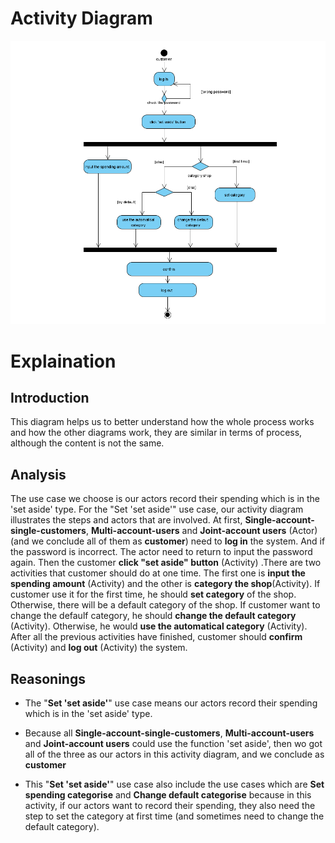 # Activity Diagram
![alt text](../images/CW2activity.png "Activity Diagram")
# Explaination
## Introduction
This diagram helps us to better understand how the whole process works and how the other diagrams work, they are similar in terms of process, although the content is not the same.

## Analysis
The use case we choose is our actors record their spending which is in the 'set aside' type. For the "Set 'set aside'" use case, our activity diagram illustrates the steps and actors that are involved. At first, **Single-account-single-customers**, **Multi-account-users** and **Joint-account users** (Actor) (and we conclude all of them as **customer**) need to **log in** the system. And if the password is incorrect. The actor need to return to input the password again. Then the customer **click "set aside" button** (Activity) .There are two activities that customer should do at one time. The first one is **input the spending amount** (Activity) and the other is **category the shop**(Activity). If customer use it for the first time, he should **set category** of the shop. Otherwise, there will be a default category of the shop. If customer want to change the defaulf category, he should **change the default category** (Activity). Otherwise, he would **use the automatical category** (Activity). After all the previous activities have finished, customer should **confirm** (Activity) and **log out** (Activity) the system.

## Reasonings
- The "**Set 'set aside'**" use case means our actors record their spending which is in the 'set aside' type.

- Because all **Single-account-single-customers**, **Multi-account-users** and **Joint-account users** could use the function 'set aside', then wo got all of the three as our actors in this activity diagram, and we conclude as **customer**

- This "**Set 'set aside'**" use case also include the use cases which are **Set spending categorise** and **Change default categorise** because in this activity, if our actors want to record their spending, they also need the step to set the category at first time (and sometimes need to change the default category). 


